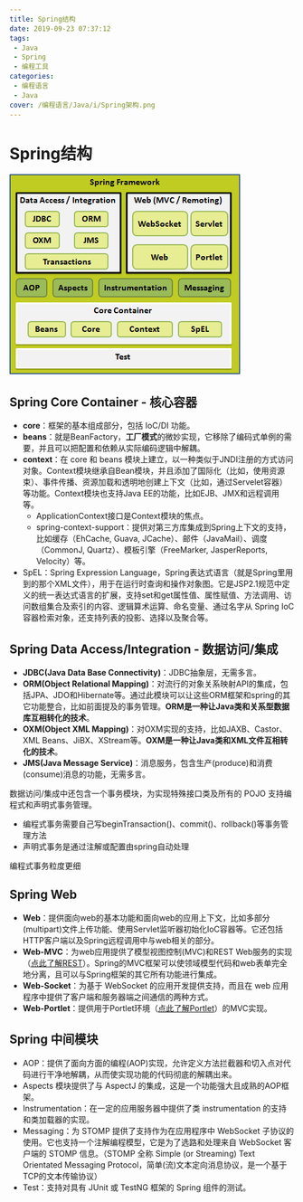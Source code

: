 ```yaml
---
title: Spring结构
date: 2019-09-23 07:37:12
tags: 
 - Java
 - Spring
 - 编程工具
categories: 
 - 编程语言
 - Java
cover: /编程语言/Java/i/Spring架构.png
---
```

# Spring结构

![Spring架构](i/Spring架构.png)

## Spring Core Container - 核心容器

* **core**：框架的基本组成部分，包括 IoC/DI 功能。
* **beans**：就是BeanFactory，**工厂模式**的微妙实现，它移除了编码式单例的需要，并且可以把配置和依赖从实际编码逻辑中解耦。
* **context**：在 core 和 beans 模块上建立，以一种类似于JNDI注册的方式访问对象。Context模块继承自Bean模块，并且添加了国际化（比如，使用资源束）、事件传播、资源加载和透明地创建上下文（比如，通过Servelet容器）等功能。Context模块也支持Java EE的功能，比如EJB、JMX和远程调用等。
  * ApplicationContext接口是Context模块的焦点。
  * spring-context-support：提供对第三方库集成到Spring上下文的支持，比如缓存（EhCache, Guava, JCache）、邮件（JavaMail）、调度（CommonJ, Quartz）、模板引擎（FreeMarker, JasperReports, Velocity）等。
* SpEL：Spring Expression Language，Spring表达式语言（就是Spring里用到的那个XML文件），用于在运行时查询和操作对象图。它是JSP2.1规范中定义的统一表达式语言的扩展，支持set和get属性值、属性赋值、方法调用、访问数组集合及索引的内容、逻辑算术运算、命名变量、通过名字从 Spring IoC 容器检索对象，还支持列表的投影、选择以及聚合等。

## Spring Data Access/Integration - 数据访问/集成

* **JDBC(Java Data Base Connectivity)**：JDBC抽象层，无需多言。
* **ORM(Object Relational Mapping)**：对流行的对象关系映射API的集成，包括JPA、JDO和Hibernate等。通过此模块可以让这些ORM框架和spring的其它功能整合，比如前面提及的事务管理。**ORM是一种让Java类和关系型数据库互相转化的技术**。
* **OXM(Object XML Mapping)**：对OXM实现的支持，比如JAXB、Castor、XML Beans、JiBX、XStream等。**OXM是一种让Java类和XML文件互相转化的技术**。
* **JMS(Java Message Service)**：消息服务，包含生产(produce)和消费(consume)消息的功能，无需多言。

数据访问/集成中还包含一个事务模块，为实现特殊接口类及所有的 POJO 支持编程式和声明式事务管理。

* 编程式事务需要自己写beginTransaction()、commit()、rollback()等事务管理方法
* 声明式事务是通过注解或配置由spring自动处理

编程式事务粒度更细

## Spring Web

* **Web**：提供面向web的基本功能和面向web的应用上下文，比如多部分(multipart)文件上传功能、使用Servlet监听器初始化IoC容器等。它还包括HTTP客户端以及Spring远程调用中与web相关的部分。
* **Web-MVC**：为web应用提供了模型视图控制(MVC)和REST Web服务的实现（[点此了解REST](https://segmentfault.com/a/1190000014768057)）。Spring的MVC框架可以使领域模型代码和web表单完全地分离，且可以与Spring框架的其它所有功能进行集成。
* **Web-Socket**：为基于 WebSocket 的应用开发提供支持，而且在 web 应用程序中提供了客户端和服务器端之间通信的两种方式。
* **Web-Portlet**：提供用于Portlet环境（[点此了解Portlet](https://cloud.tencent.com/developer/article/1159922)）的MVC实现。

## Spring 中间模块

* AOP：提供了面向方面的编程(AOP)实现，允许定义方法拦截器和切入点对代码进行干净地解耦，从而使实现功能的代码彻底的解耦出来。
* Aspects 模块提供了与 AspectJ 的集成，这是一个功能强大且成熟的AOP框架。
* Instrumentation：在一定的应用服务器中提供了类 instrumentation 的支持和类加载器的实现。
* Messaging：为 STOMP 提供了支持作为在应用程序中 WebSocket 子协议的使用。它也支持一个注解编程模型，它是为了选路和处理来自 WebSocket 客户端的 STOMP 信息。（STOMP 全称 Simple (or Streaming) Text Orientated Messaging Protocol，简单(流)文本定向消息协议，是一个基于TCP的文本传输协议）
* Test：支持对具有 JUnit 或 TestNG 框架的 Spring 组件的测试。
